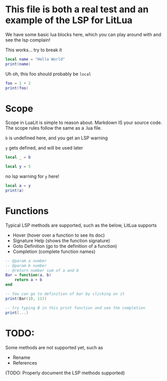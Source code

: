 <!-- @pragma output: compiled.lua -->

# This file is both a real test and an example of the LSP for LitLua

We have some basic lua blocks here, which you can play around with and see the lsp complain!

This works... try to break it

```lua
local name = "Hello World"
print(name)
```

Uh oh, this foo should probably be `local`

```lua
foo = 1 + 2
print(foo)
```

# Scope
Scope in LuaLit is simple to reason about. Markdown IS your source code. The scope rules follow the same as a .lua file.


`b` is undefined here, and you get an LSP warning

`y` gets defined, and will be used later

```lua
local _ = b

local y = 5
```

no lsp warning for `y` here!

```lua
local a = y
print(a)
```

# Functions 

Typical LSP methods are supported, such as the below, LitLua supports
- Hover (hover over a function to see its doc)
- Signature Help (shows the function signature)
- Goto Definition (go to the definition of a function)
- Completion (complete function names)

```lua
-- @param a number
-- @param b number
-- @return number sum of a and b
Bar = function(a, b)
    return a + b
end

-- You can go to definition of bar by clicking on it
print(Bar(10, 11))

-- try typing B in this print function and see the completion
print(...)
```

# TODO: 
Some methods are not supported yet, such as
- Rename 
- References

(TODO: Properly document the LSP methods supported)
